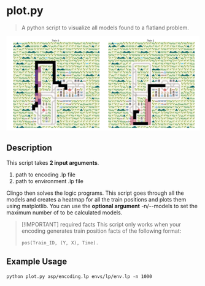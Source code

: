 # plot.py
> A python script to visualize all models found to a flatland problem.

![image](images/Figure_1.png)

## Description
This script takes **2 input arguments**.
1. path to encoding .lp file
2. path to environment .lp file

Clingo then solves the logic programs. This script goes through all the 
models and creates a heatmap for all the train positions and plots them
using matplotlib. You can use the **optional argument** -n/--models to set the maximum number of to be calculated models.


> [!IMPORTANT] required facts
> This script only works when your encoding generates train position
> facts of the following format:
> ~~~ 
> pos(Train_ID, (Y, X), Time).
> ~~~


## Example Usage
    python plot.py asp/encoding.lp envs/lp/env.lp -n 1000
